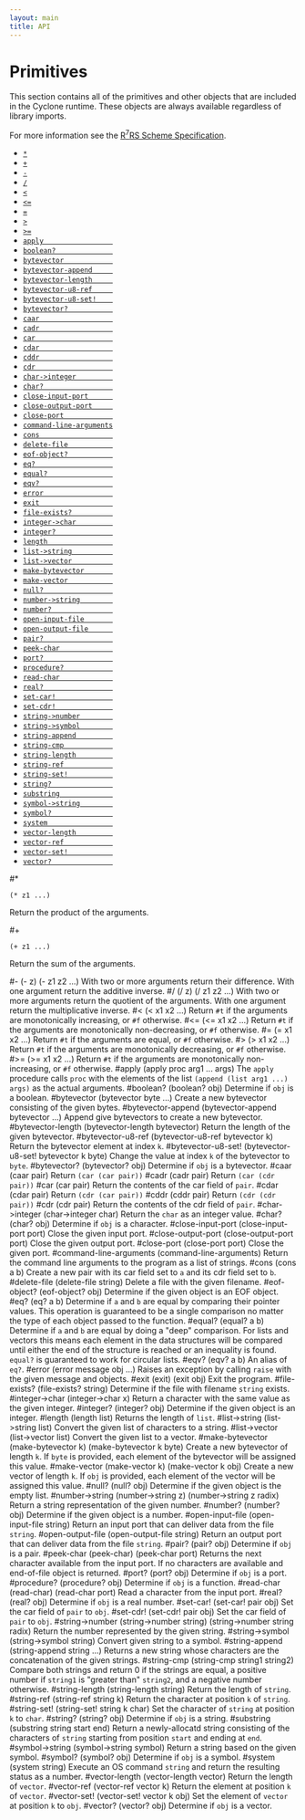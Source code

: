 ```yaml
---
layout: main
title: API
---
```


# Primitives

This section contains all of the primitives and other objects that are included in the Cyclone runtime. These objects are always available regardless of library imports.

For more information see the [R<sup>7</sup>RS Scheme Specification](../r7rs.pdf).

- [`*`](#)
- [`+`](#-1)
- [`-`](#-)
- [`/`](#-2)
- [`<`](#-3)
- [`<=`](#-4)
- [`=`](#-5)
- [`>`](#-6)
- [`>=`](#-7)
- [`apply                 `](#apply)
- [`boolean?              `](#boolean)
- [`bytevector            `](#bytevector)
- [`bytevector-append     `](#bytevector-append)
- [`bytevector-length     `](#bytevector-length)
- [`bytevector-u8-ref     `](#bytevector-u8-ref)
- [`bytevector-u8-set!    `](#bytevector-u8-set)
- [`bytevector?           `](#bytevector)
- [`caar                  `](#caar)
- [`cadr                  `](#cadr)
- [`car                   `](#car)
- [`cdar                  `](#cdar)
- [`cddr                  `](#cddr)
- [`cdr                   `](#cdr)
- [`char->integer         `](#char-integer)
- [`char?                 `](#char)
- [`close-input-port      `](#close-input-port)
- [`close-output-port     `](#close-output-port)
- [`close-port            `](#close-port)
- [`command-line-arguments`](#command-line-arguments)
- [`cons                  `](#cons)
- [`delete-file           `](#delete-file)
- [`eof-object?           `](#eof-object)
- [`eq?                   `](#eq)
- [`equal?                `](#equal)
- [`eqv?                  `](#eqv)
- [`error                 `](#error)
- [`exit                  `](#exit)
- [`file-exists?          `](#file-exists)
- [`integer->char         `](#integer-char)
- [`integer?              `](#integer)
- [`length                `](#length)
- [`list->string          `](#list-string)
- [`list->vector          `](#list-vector)
- [`make-bytevector       `](#make-bytevector)
- [`make-vector           `](#make-vector)
- [`null?                 `](#null)
- [`number->string        `](#number-string)
- [`number?               `](#number)
- [`open-input-file       `](#open-input-file)
- [`open-output-file      `](#open-output-file)
- [`pair?                 `](#pair)
- [`peek-char             `](#peek-char)
- [`port?                 `](#port)
- [`procedure?            `](#procedure)
- [`read-char             `](#read-char)
- [`real?                 `](#real)
- [`set-car!              `](#set-car)
- [`set-cdr!              `](#set-cdr)
- [`string->number        `](#string-number)
- [`string->symbol        `](#string-symbol)
- [`string-append         `](#string-append)
- [`string-cmp            `](#string-cmp)
- [`string-length         `](#string-length)
- [`string-ref            `](#string-ref)
- [`string-set!           `](#string-set)
- [`string?               `](#string)
- [`substring             `](#substring)
- [`symbol->string        `](#symbol-string)
- [`symbol?               `](#symbol)
- [`system                `](#system)
- [`vector-length         `](#vector-length)
- [`vector-ref            `](#vector-ref)
- [`vector-set!           `](#vector-set)
- [`vector?               `](#vector)

#\*

    (* z1 ...)

Return the product of the arguments.

#+

    (+ z1 ...)

Return the sum of the arguments.

#-
    (- z)
    (- z1 z2 ...)
With two or more arguments return their difference. With one argument return the additive inverse.
#/
    (/ z)
    (/ z1 z2 ...)
With two or more arguments return the quotient of the arguments. With one argument return the multiplicative inverse.
#<
    (< x1 x2 ...)
Return `#t` if the arguments are monotonically increasing, or `#f` otherwise.
#<=
    (<= x1 x2 ...)
Return `#t` if the arguments are monotonically non-decreasing, or `#f` otherwise.
#=
    (= x1 x2 ...)
Return `#t` if the arguments are equal, or `#f` otherwise.
#>
    (> x1 x2 ...)
Return `#t` if the arguments are monotonically decreasing, or `#f` otherwise.
#>=
    (>= x1 x2 ...)
Return `#t` if the arguments are monotonically non-increasing, or `#f` otherwise.
#apply
    (apply proc arg1 ... args)
The `apply` procedure calls `proc` with the elements of the list `(append (list arg1 ...) args)` as the actual arguments.
#boolean?
    (boolean? obj)
Determine if `obj` is a boolean.
#bytevector
    (bytevector byte ...)
Create a new bytevector consisting of the given bytes.
#bytevector-append
    (bytevector-append bytevector ...)
Append give bytevectors to create a new bytevector.
#bytevector-length
    (bytevector-length bytevector)
Return the length of the given bytevector.
#bytevector-u8-ref
    (bytevector-u8-ref bytevector k)
Return the bytevector element at index `k`.
#bytevector-u8-set!
    (bytevector-u8-set! bytevector k byte)
Change the value at index `k` of the bytevector to `byte`.
#bytevector?
    (bytevector? obj)
Determine if `obj` is a bytevector.
#caar
    (caar pair)
Return `(car (car pair))`
#cadr
    (cadr pair)
Return `(car (cdr pair))`
#car
    (car pair)
Return the contents of the car field of `pair`.
#cdar
    (cdar pair)
Return `(cdr (car pair))`
#cddr
    (cddr pair)
Return `(cdr (cdr pair))`
#cdr
    (cdr pair)
Return the contents of the cdr field of `pair`.
#char->integer
    (char->integer char)
Return the `char` as an integer value.
#char?
    (char? obj)
Determine if `obj` is a character.
#close-input-port
    (close-input-port port)
Close the given input port.
#close-output-port
    (close-output-port port)
Close the given output port.
#close-port
    (close-port port)
Close the given port.
#command-line-arguments
    (command-line-arguments)
Return the command line arguments to the program as a list of strings.
#cons
    (cons a b)
Create a new pair with its car field set to `a` and its cdr field set to `b`.
#delete-file
    (delete-file string)
Delete a file with the given filename.
#eof-object?
    (eof-object? obj)
Determine if the given object is an EOF object.
#eq?
    (eq? a b)
Determine if `a` and `b` are equal by comparing their pointer values. This operation is guaranteed to be a single comparison no matter the type of each object passed to the function.
#equal?
    (equal? a b)
Determine if `a` and `b` are equal by doing a "deep" comparison. For lists and vectors this means each element in the data structures will be compared until either the end of the structure is reached or an inequality is found. `equal?` is guaranteed to work for circular lists.
#eqv?
    (eqv? a b)
An alias of `eq?`.
#error
    (error message obj ...)
Raises an exception by calling `raise` with the given message and objects.
#exit
    (exit)
    (exit obj)
Exit the program.
#file-exists?
    (file-exists? string)
Determine if the file with filename `string` exists.
#integer->char
    (integer->char x)
Return a character with the same value as the given integer.
#integer?
    (integer? obj)
Determine if the given object is an integer.
#length
    (length list)
Returns the length of `list`.
#list->string
    (list->string list)
Convert the given list of characters to a string.
#list->vector
    (list->vector list)
Convert the given list to a vector.
#make-bytevector
    (make-bytevector k)
    (make-bytevector k byte)
Create a new bytevector of length `k`. If `byte` is provided, each element of the bytevector will be assigned this value.
#make-vector
    (make-vector k)
    (make-vector k obj)
Create a new vector of length `k`. If `obj` is provided, each element of the vector will be assigned this value.
#null?
    (null? obj)
Determine if the given object is the empty list.
#number->string
    (number->string z)
    (number->string z radix)
Return a string representation of the given number.
#number?
    (number? obj)
Determine if the given object is a number.
#open-input-file
    (open-input-file string)
Return an input port that can deliver data from the file `string`.
#open-output-file
    (open-output-file string)
Return an output port that can deliver data from the file `string`.
#pair?
    (pair? obj)
Determine if `obj` is a pair.
#peek-char
    (peek-char)
    (peek-char port)
Returns the next character available from the input port. If no characters are available and end-of-file object is returned.
#port?
    (port? obj)
Determine if `obj` is a port.
#procedure?
    (procedure? obj)
Determine if `obj` is a function.
#read-char
    (read-char)
    (read-char port)
Read a character from the input port.
#real?
    (real? obj)
Determine if `obj` is a real number.
#set-car!
    (set-car! pair obj)
Set the car field of `pair` to `obj`.
#set-cdr!
    (set-cdr! pair obj)
Set the car field of `pair` to `obj`.
#string->number
    (string->number string)
    (string->number string radix)
Return the number represented by the given string.
#string->symbol
    (string->symbol string)
Convert given string to a symbol.
#string-append
    (string-append string ...)
Returns a new string whose characters are the concatenation of the given strings.
#string-cmp
    (string-cmp string1 string2)
Compare both strings and return 0 if the strings are equal, a positive number if `string1` is "greater than" `string2`, and a negative number otherwise.
#string-length
    (string-length string)
Return the length of `string`.
#string-ref
    (string-ref string k)
Return the character at position `k` of `string`.
#string-set!
    (string-set! string k char)
Set the character of `string` at position `k` to `char`.
#string?
    (string? obj)
Determine if `obj` is a string.
#substring
    (substring string start end)
Return a newly-allocatd string consisting of the characters of `string` starting from position `start` and ending at `end`.
#symbol->string
    (symbol->string symbol)
Return a string based on the given symbol.
#symbol?
    (symbol? obj)
Determine if `obj` is a symbol.
#system
    (system string)
Execute an OS command `string` and return the resulting status as a number.
#vector-length
    (vector-length vector)
Return the length of `vector`.
#vector-ref
    (vector-ref vector k)
Return the element at position `k` of `vector`.
#vector-set!
    (vector-set! vector k obj)
Set the element of `vector` at position `k` to `obj`.
#vector?
    (vector? obj)
Determine if `obj` is a vector.
